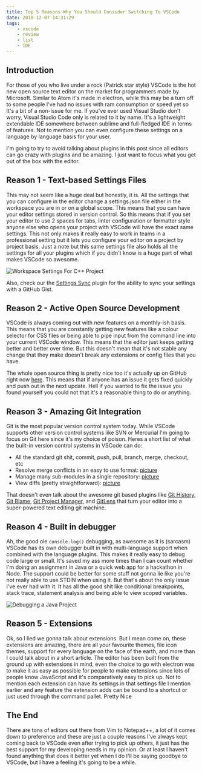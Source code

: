 ```yaml
---
title: Top 5 Reasons Why You Should Consider Switching To VSCode
date: 2018-12-07 14:31:29
tags:
    - vscode
    - review
    - list
    - IDE
---
```


## Introduction

For those of you who live under a rock (Patrick star style) VSCode is the hot new open source text editor on the market for programmers made by Microsoft. Similar to Atom it's made in electron, while this may be a turn off to some people I've had no issues with ram consumption or speed yet so It's a bit of a non-issue for me. If you've ever used Visual Studio don't worry, Visual Studio Code only is related to it by name. It's a lightweight extendable IDE somewhere between sublime and full-fledged IDE in terms of features. Not to mention you can even configure these settings on a language by language basis for your user.

I'm going to try to avoid talking about plugins in this post since all editors can go crazy with plugins and be amazing. I just want to focus what you get out of the box with the editor.

## Reason 1 - Text-based Settings Files

This may not seem like a huge deal but honestly, it is. All the settings that you can configure in the editor change a settings.json file either in the workspace you are in or on a global scope. This means that you can have your editor settings stored in version control. So this means that if you set your editor to use 2 spaces for tabs, linter configuration or formatter style anyone else who opens your project with VSCode will have the exact same settings. This not only makes it really easy to work in teams in a professional setting but it lets you configure your editor on a project by project basis. Just a note but this same settings file also holds all the settings for all your plugins which if you didn't know is a huge part of what makes VSCode so awesome. 

![Workspace Settings For C++ Project](/assets/images/vscode/pic1.png)

Also, check our the [Settings Sync](https://marketplace.visualstudio.com/items?itemName=Shan.code-settings-sync&WT.mc_id=vscode-smashing-buhollan) plugin for the ability to sync your settings with a GitHub Gist.

## Reason 2 - Active Open Source Development

VSCode is always coming out with new features on a monthly-ish basis. This means that you are constantly getting new features like a colour selector for CSS files or being able to pipe input from the command line into your current VSCode window. This means that the editor just keeps getting better and better over time. But this doesn't mean that it's not stable any change that they make doesn't break any extensions or config files that you have. 

The whole open source thing is pretty nice too it's actually up on GitHub right now [here](https://github.com/Microsoft/vscode). This means that if anyone has an issue it gets fixed quickly and push out in the next update. Hell if you wanted to fix the issue you found yourself you could not that it's a reasonable thing to do or anything. 

## Reason 3 - Amazing Git Integration

Git is the most popular version control system today. While VSCode supports other version control systems like SVN or Mercurial I'm going to focus on Git here since it's my choice of poison. Heres a short list of what the built-in version control systems in VSCode can do:

- All the standard git shit, commit, push, pull, branch, merge, checkout, etc
- Resolve merge conflicts in an easy to use format: [picture](/assets/images/vscode/pic2.png)
- Manage many sub-modules in a single repository: [picture](/assets/images/vscode/pic3.png)
- View diffs (pretty straightforward): [picture](/assets/images/vscode/pic4.png)

That doesn't even talk about the awesome git based plugins like [Git History](https://marketplace.visualstudio.com/items?itemName=donjayamanne.githistory), [Git Blame](https://marketplace.visualstudio.com/items?itemName=waderyan.gitblame), [Git Project Manager](https://marketplace.visualstudio.com/items?itemName=felipecaputo.git-project-manager), and [GitLens](https://marketplace.visualstudio.com/items?itemName=eamodio.gitlens) that turn your editor into a super-powered text editing git machine.

## Reason 4 - Built in debugger

Ah, the good ole `console.log()` debugging, as awesome as it is (sarcasm) VSCode has its own debugger built in with multi-language support when combined with the language plugins. This makes it really easy to debug code large or small. It's saved my ass more times than I can count whether I'm doing an assignment in Java or a quick web app for a hackathon in Node. The support could be better for some stuff not gonna lie like you're not really able to use STDIN when using it. But that's about the only issue I've ever had with it. It has all the good shit like conditional breakpoints, stack trace, statement analysis and being able to view scoped variables. 

![Debugging a Java Project](/assets/images/vscode/pic5.png)

## Reason 5 - Extensions

Ok, so I lied we gonna talk about extensions. But I mean come on, these extensions are amazing, there are all your favourite themes, file icon themes, support for every language on the face of the earth, and more than I could talk about in a short article. The editor has been built from the ground up with extensions in mind, even the choice to go with electron was to make it as easy as possible for people to make extensions since lots of people know JavaScript and it's comparatively easy to pick up. Not to mention each extension can have its settings in that settings file I mention earlier and any feature the extension adds can be bound to a shortcut or just used through the command pallet. Pretty Nice

## The End

There are tons of editors out there from Vim to Notepad++, a lot of it comes down to preference and these are just a couple reasons I've always kept coming back to VSCode even after trying to pick up others, it just has the best support for my developing needs in my opinion. Or at least I haven't found anything that does it better yet when I do I'll be saying goodbye to VSCode, but I have a feeling it's going to be a while.
